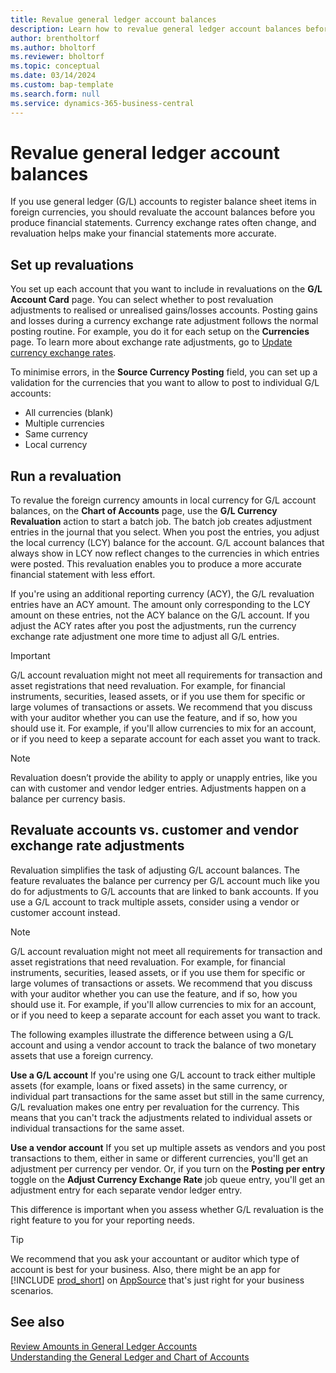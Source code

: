 ```yaml
---
title: Revalue general ledger account balances
description: Learn how to revalue general ledger account balances before you produce your financial statements.
author: brentholtorf
ms.author: bholtorf
ms.reviewer: bholtorf
ms.topic: conceptual
ms.date: 03/14/2024
ms.custom: bap-template
ms.search.form: null
ms.service: dynamics-365-business-central
---
```


# <a name="revalue-general-ledger-account-balances"></a>Revalue general ledger account balances

If you use general ledger (G/L) accounts to register balance sheet items in foreign currencies, you should revaluate the account balances before you produce financial statements. Currency exchange rates often change, and revaluation helps make your financial statements more accurate.

## <a name="set-up-revaluations"></a>Set up revaluations

You set up each account that you want to include in revaluations on the **G/L Account Card** page. You can select whether to post revaluation adjustments to realised or unrealised gains/losses accounts. Posting gains and losses during a currency exchange rate adjustment follows the normal posting routine. For example, you do it for each setup on the **Currencies** page. To learn more about exchange rate adjustments, go to [Update currency exchange rates](finance-how-update-currencies.md).

To minimise errors, in the **Source Currency Posting** field, you can set up a validation for the currencies that you want to allow to post to individual G/L accounts:

* All currencies (blank)
* Multiple currencies
* Same currency
* Local currency

## <a name="run-a-revaluation"></a>Run a revaluation

To revalue the foreign currency amounts in local currency for G/L account balances, on the **Chart of Accounts** page, use the **G/L Currency Revaluation** action to start a batch job. The batch job creates adjustment entries in the journal that you select. When you post the entries, you adjust the local currency (LCY) balance for the account. G/L account balances that always show in LCY now reflect changes to the currencies in which entries were posted. This revaluation enables you to produce a more accurate financial statement with less effort.

If you're using an additional reporting currency (ACY), the G/L revaluation entries have an ACY amount. The amount only corresponding to the LCY amount on these entries, not the ACY balance on the G/L account. If you adjust the ACY rates after you post the adjustments, run the currency exchange rate adjustment one more time to adjust all G/L entries.

> [!IMPORTANT]
> G/L account revaluation might not meet all requirements for transaction and asset registrations that need revaluation. For example, for financial instruments, securities, leased assets, or if you use them for specific or large volumes of transactions or assets. We recommend that you discuss with your auditor whether you can use the feature, and if so, how you should use it. For example, if you'll allow currencies to mix for an account, or if you need to keep a separate account for each asset you want to track.

> [!NOTE]
> Revaluation doesn’t provide the ability to apply or unapply entries, like you can with customer and vendor ledger entries. Adjustments happen on a balance per currency basis.

## <a name="revaluate-accounts-vs-customer-and-vendor-exchange-rate-adjustments"></a>Revaluate accounts vs. customer and vendor exchange rate adjustments

Revaluation simplifies the task of adjusting G/L account balances. The feature revaluates the balance per currency per G/L account much like you do for adjustments to G/L accounts that are linked to bank accounts. If you use a G/L account to track multiple assets, consider using a vendor or customer account instead.

> [!NOTE]
> G/L account revaluation might not meet all requirements for transaction and asset registrations that need revaluation. For example, for financial instruments, securities, leased assets, or if you use them for specific or large volumes of transactions or assets. We recommend that you discuss with your auditor whether you can use the feature, and if so, how you should use it. For example, if you'll allow currencies to mix for an account, or if you need to keep a separate account for each asset you want to track.

The following examples illustrate the difference between using a G/L account and using a vendor account to track the balance of two monetary assets that use a foreign currency.

**Use a G/L account** If you're using one G/L account to track either multiple assets (for example, loans or fixed assets) in the same currency, or individual part transactions for the same asset but still in the same currency, G/L revaluation makes one entry per revaluation for the currency. This means that you can't track the adjustments related to individual assets or individual transactions for the same asset.

**Use a vendor account** If you set up multiple assets as vendors and you post transactions to them, either in same or different currencies, you'll get an adjustment per currency per vendor. Or, if you turn on the **Posting per entry** toggle on the **Adjust Currency Exchange Rate** job queue entry, you'll get an adjustment entry for each separate vendor ledger entry.

This difference is important when you assess whether G/L revaluation is the right feature to you for your reporting needs.

> [!TIP]
> We recommend that you ask your accountant or auditor which type of account is best for your business. Also, there might be an app for [!INCLUDE [prod_short](includes/prod_short.md)] on [AppSource](https://appsource.microsoft.com/en-us/marketplace/apps?page=1&product=dynamics-365-business-central) that's just right for your business scenarios.

## <a name="see-also"></a>See also

[Review Amounts in General Ledger Accounts](finance-review-accounts.md)  
[Understanding the General Ledger and Chart of Accounts](finance-general-ledger.md)  
